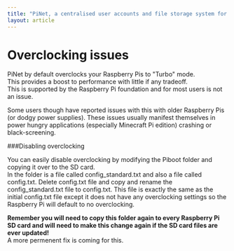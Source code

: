 ```yaml
---
title: "PiNet, a centralised user accounts and file storage system for a Raspberry Pi classroom."
layout: article
---
```


Overclocking issues
======

PiNet by default overclocks your Raspberry Pis to "Turbo" mode.   
This provides a boost to performance with little if any tradeoff.   
This is supported by the Raspberry Pi foundation and for most users is not an issue.   
   
Some users though have reported issues with this with older Raspberry Pis (or dodgy power supplies). These issues usually manifest themselves in power hungry applications (especially Minecraft Pi edition) crashing or black-screening.

###Disabling overclocking
   
You can easily disable overclocking by modifying the Piboot folder and copying it over to the SD card.    
In the folder is a file called config_standard.txt and also a file called config.txt. Delete config.txt file and copy and rename the config_standard.txt file to config.txt. This file is exactly the same as the initial config.txt file except it does not have any overclocking settings so the Raspberry Pi will default to no overclocking.   
   
**Remember you will need to copy this folder again to every Raspberry Pi SD card and will need to make this change again if the SD card files are ever updated!**   
A more permenent fix is coming for this.   
